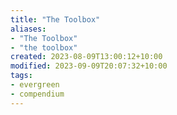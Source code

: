 ```yaml
---
title: "The Toolbox"
aliases:
- "The Toolbox"
- "the toolbox"
created: 2023-08-09T13:00:12+10:00
modified: 2023-09-09T20:07:32+10:00
tags:
- evergreen
- compendium
---
```

